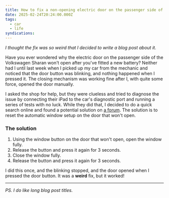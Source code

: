 ```yaml
---
title: How to fix a non-opening electric door on the passenger side of a Volkswagen Sharan after replacing the 12V battery
date: 2025-02-24T20:24:00.000Z
tags:
  - car
  - life
syndications:
---
```


*I thought the fix was so weird that I decided to write a blog post about it.*

Have you ever wondered why the electric door on the passenger side of the Volkswagen Sharan won't open after you've fitted a new battery? Neither had I until last week when I picked up my car from the mechanic and noticed that the door button was blinking, and nothing happened when I pressed it. The closing mechanism was working fine after I, with quite some force, opened the door manually.

I asked the shop for help, but they were clueless and tried to diagnose the issue by connecting their iPad to the car's diagnostic port and running a series of tests with no luck. While they did that, I decided to do a quick search online and found a potential solution on [a forum](https://www.volkswagenforum.co.uk/posts/163876/). The solution is to reset the automatic window setup on the door that won't open.

### The solution
1. Using the window button on the door that won't open, open the window fully.
2. Release the button and press it again for 3 seconds.
3. Close the window fully.
4. Release the button and press it again for 3 seconds.

I did this once, and the blinking stopped, and the door opened when I pressed the door button. It was a **weird** fix, but it worked!

___

*PS. I do like long blog post titles.*
